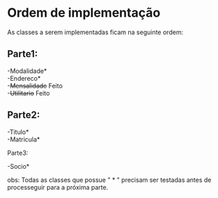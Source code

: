 # Ordem de implementação
As classes a serem implementadas ficam na seguinte ordem:

## Parte1: <br/>

-Modalidade* <br/>
-Endereco* <br/>
-<strike>Mensalidade</strike> Feito<br/>
-<strike>Utilitario</strike> Feito<br/>

## Parte2:<br/>

-Titulo*<br/>
-Matricula*<br/>

Parte3:<br/>

-Socio*<br/>

obs: Todas as classes que possue " * " precisam ser testadas antes de processeguir para a próxima parte.
